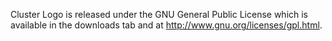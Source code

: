 Cluster Logo is released under the GNU General Public License which is available in the downloads tab and at http://www.gnu.org/licenses/gpl.html.